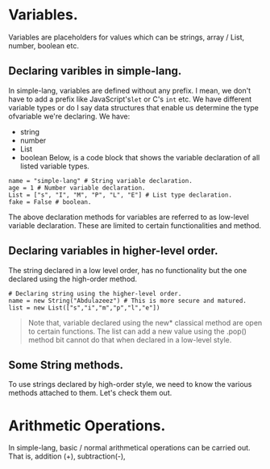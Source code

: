 # Variables.
Variables are  placeholders for values which can be strings, array / List, number, boolean etc.

## Declaring varibles in simple-lang.
In simple-lang, variables are defined without any prefix. I mean, we don't have to add a prefix like JavaScript's`let` or C's `int` etc. We have different variable types or do I say data structures that enable us determine the type ofvariable we're declaring. We have:
+ string
+ number
+ List
+ boolean
Below, is a code block that shows the variable declaration of all listed variable types.
```
name = "simple-lang" # String variable declaration.
age = 1 # Number variable declaration.
List = ["s", "I", "M", "P", "L", "E"] # List type declaration.
fake = False # boolean.
```
The above declaration methods for variables are referred to as low-level variable declaration. These are limited to certain functionalities and method.

## Declaring variables in higher-level order.
The string declared in a low level order, has no functionality but the one declared using the high-order method.
```
# Declaring string using the higher-level order.
name = new String("Abdulazeez") # This is more secure and matured.
list = new List(["s","i","m","p","l","e"])
```
> Note that, variable declared using the new* classical method are open to certain functions. The list can add a  new  value using the .pop() method bit cannot do that when declared in a low-level style.
## Some String methods.
To use strings declared by high-order style, we need to know the various methods attached to them. Let's check them out.

# Arithmetic Operations.
In simple-lang, basic / normal arithmetical operations can be carried out. That is, addition (+), subtraction(-),